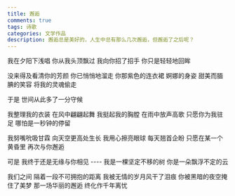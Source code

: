 ```yaml
---
title: 邂逅
comments: true
tags: 诗歌
categories: 文学作品
description: 邂逅总是美好的，人生中总有那么几次邂逅，但邂逅了之后呢？
---
```

我在夕阳下浅唱 
你从我头顶飘过 
我向你招了招手 
你只是轻轻地回眸

没来得及看清你的芳颜 
你已悄悄地溜走 
你那紫色的连衣裙
婀娜的身姿
甜美而腼腆的笑容 
将我的灵魂偷走 

于是
世间从此多了一分守候 

我整理我的衣装 
在风中翩翩起舞 
我挺起我的胸膛 
在雨中放声高歌 
只愿你为我驻足 
哪怕是一秒钟的停留 

我努嘴吮吸甘霖 
向天空更高处生长 
我用心擦亮眼球 
每天翘首企盼 
只愿在某一个黄昏里
再次与你邂逅 

可是 
我终于还是无缘与你相见 ----
我是一棵坚定不移的树 
你是一朵飘浮不定的云 

我们之间
隔着一段不可拥抱的距离 
我被无情的岁月风干了泪痕 
你被黑暗的夜空掩住了美梦 
那一场华丽的邂逅 
终化作千年离忧